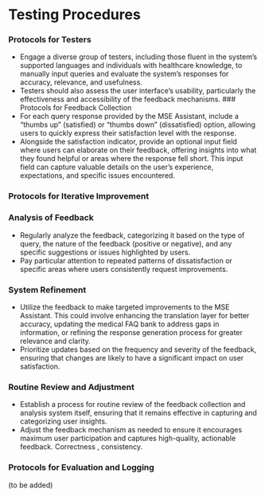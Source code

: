 # Testing Procedures

### Protocols for Testers

- Engage a diverse group of testers, including those fluent in the system’s supported languages and individuals with healthcare knowledge,
to manually input queries and evaluate the system’s responses for accuracy, relevance, and usefulness.
- Testers should also assess the user interface’s usability, particularly the effectiveness and accessibility of the feedback
mechanisms. ### Protocols for Feedback Collection
- For each query response provided by the MSE Assistant, include a “thumbs up” (satisfied) or “thumbs down” (dissatisfied) option, allowing
users to quickly express their satisfaction level with the
response.
- Alongside the satisfaction indicator, provide an optional input field where users can elaborate on their feedback, offering insights
into what they found helpful or areas where the response fell short. This input field can capture valuable details on the user’s experience,
expectations, and specific issues encountered.

### Protocols for Iterative Improvement

### Analysis of Feedback

- Regularly analyze the feedback, categorizing it based on the type of query, the nature of the feedback (positive or negative), and any
specific suggestions or issues highlighted by users.
- Pay particular attention to repeated patterns of dissatisfaction or specific areas where users consistently request improvements.

### System Refinement

- Utilize the feedback to make targeted improvements to the MSE Assistant. This could involve enhancing the translation layer for better
accuracy, updating the medical FAQ bank to address gaps in information, or refining the response generation process for greater relevance and
clarity.
- Prioritize updates based on the frequency and severity of the feedback, ensuring that changes are likely to have a significant impact
on user satisfaction.

### Routine Review and Adjustment

- Establish a process for routine review of the feedback collection and analysis system itself, ensuring that it remains effective in
capturing and categorizing user insights.
- Adjust the feedback mechanism as needed to ensure it encourages maximum user participation and captures high-quality, actionable
feedback. Correctness , consistency. 

### Protocols for Evaluation and Logging

(to be added)